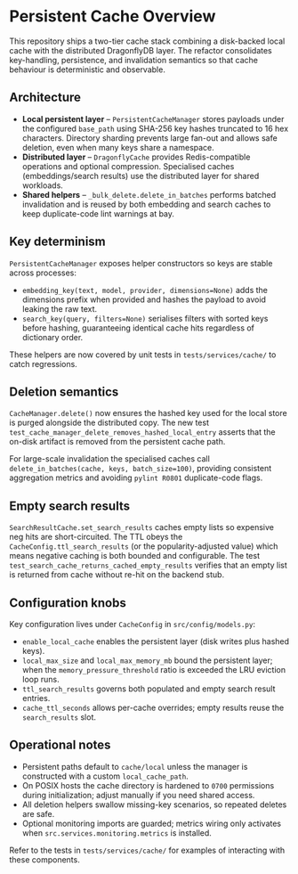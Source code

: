 # Persistent Cache Overview

This repository ships a two-tier cache stack combining a disk-backed local cache
with the distributed DragonflyDB layer. The refactor consolidates key-handling,
persistence, and invalidation semantics so that cache behaviour is deterministic
and observable.

## Architecture

- **Local persistent layer** – `PersistentCacheManager` stores payloads under the
  configured `base_path` using SHA-256 key hashes truncated to 16 hex
  characters. Directory sharding prevents
  large fan-out and allows safe deletion, even when many keys share a namespace.
- **Distributed layer** – `DragonflyCache` provides Redis-compatible operations
  and optional compression. Specialised caches (embeddings/search results) use
  the distributed layer for shared workloads.
- **Shared helpers** – `_bulk_delete.delete_in_batches` performs batched
  invalidation and is reused by both embedding and search caches to keep
  duplicate-code lint warnings at bay.

## Key determinism

`PersistentCacheManager` exposes helper constructors so keys are stable across
processes:

- `embedding_key(text, model, provider, dimensions=None)` adds the dimensions
  prefix when provided and hashes the payload to avoid leaking the raw text.
- `search_key(query, filters=None)` serialises filters with sorted keys before
  hashing, guaranteeing identical cache hits regardless of dictionary order.

These helpers are now covered by unit tests in `tests/services/cache/` to catch
regressions.

## Deletion semantics

`CacheManager.delete()` now ensures the hashed key used for the local store is
purged alongside the distributed copy. The new test
`test_cache_manager_delete_removes_hashed_local_entry` asserts that the on-disk
artifact is removed from the persistent cache path.

For large-scale invalidation the specialised caches call
`delete_in_batches(cache, keys, batch_size=100)`, providing consistent aggregation
metrics and avoiding `pylint R0801` duplicate-code flags.

## Empty search results

`SearchResultCache.set_search_results` caches empty lists so expensive neg hits
are short-circuited. The TTL obeys the `CacheConfig.ttl_search_results` (or the
popularity-adjusted value) which means negative caching is both bounded and
configurable. The test `test_search_cache_returns_cached_empty_results` verifies
that an empty list is returned from cache without re-hit on the backend stub.

## Configuration knobs

Key configuration lives under `CacheConfig` in `src/config/models.py`:

- `enable_local_cache` enables the persistent layer (disk writes plus hashed
  keys).
- `local_max_size` and `local_max_memory_mb` bound the persistent layer; when the
  `memory_pressure_threshold` ratio is exceeded the LRU eviction loop runs.
- `ttl_search_results` governs both populated and empty search result entries.
- `cache_ttl_seconds` allows per-cache overrides; empty results reuse the
  `search_results` slot.

## Operational notes

- Persistent paths default to `cache/local` unless the manager is constructed
  with a custom `local_cache_path`.
- On POSIX hosts the cache directory is hardened to `0700` permissions during
  initialization; adjust manually if you need shared access.
- All deletion helpers swallow missing-key scenarios, so repeated deletes are
  safe.
- Optional monitoring imports are guarded; metrics wiring only activates when
  `src.services.monitoring.metrics` is installed.

Refer to the tests in `tests/services/cache/` for examples of interacting with
these components.
